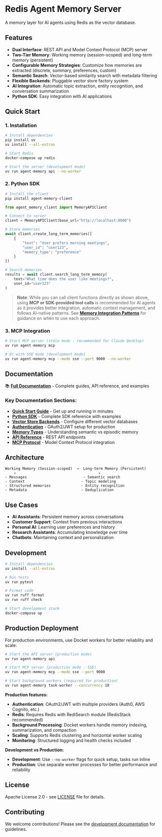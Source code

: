 # Redis Agent Memory Server

A memory layer for AI agents using Redis as the vector database.

## Features

- **Dual Interface**: REST API and Model Context Protocol (MCP) server
- **Two-Tier Memory**: Working memory (session-scoped) and long-term memory (persistent)
- **Configurable Memory Strategies**: Customize how memories are extracted (discrete, summary, preferences, custom)
- **Semantic Search**: Vector-based similarity search with metadata filtering
- **Flexible Backends**: Pluggable vector store factory system
- **AI Integration**: Automatic topic extraction, entity recognition, and conversation summarization
- **Python SDK**: Easy integration with AI applications

## Quick Start

### 1. Installation

```bash
# Install dependencies
pip install uv
uv install --all-extras

# Start Redis
docker-compose up redis

# Start the server (development mode)
uv run agent-memory api --no-worker
```

### 2. Python SDK

```bash
# Install the client
pip install agent-memory-client
```

```python
from agent_memory_client import MemoryAPIClient

# Connect to server
client = MemoryAPIClient(base_url="http://localhost:8000")

# Store memories
await client.create_long_term_memories([
    {
        "text": "User prefers morning meetings",
        "user_id": "user123",
        "memory_type": "preference"
    }
])

# Search memories
results = await client.search_long_term_memory(
    text="What time does the user like meetings?",
    user_id="user123"
)
```

> **Note**: While you can call client functions directly as shown above, using **MCP or SDK-provided tool calls** is recommended for AI agents as it provides better integration, automatic context management, and follows AI-native patterns. See **[Memory Integration Patterns](https://redis.github.io/agent-memory-server/memory-integration-patterns/)** for guidance on when to use each approach.

### 3. MCP Integration

```bash
# Start MCP server (stdio mode - recommended for Claude Desktop)
uv run agent-memory mcp

# Or with SSE mode (development mode)
uv run agent-memory mcp --mode sse --port 9000 --no-worker
```

## Documentation

📚 **[Full Documentation](https://redis.github.io/agent-memory-server/)** - Complete guides, API reference, and examples

### Key Documentation Sections:

- **[Quick Start Guide](https://redis.github.io/agent-memory-server/quick-start/)** - Get up and running in minutes
- **[Python SDK](https://redis.github.io/agent-memory-server/python-sdk/)** - Complete SDK reference with examples
- **[Vector Store Backends](https://redis.github.io/agent-memory-server/vector-store-backends/)** - Configure different vector databases
- **[Authentication](https://redis.github.io/agent-memory-server/authentication/)** - OAuth2/JWT setup for production
- **[Memory Types](https://redis.github.io/agent-memory-server/memory-types/)** - Understanding semantic vs episodic memory
- **[API Reference](https://redis.github.io/agent-memory-server/api/)** - REST API endpoints
- **[MCP Protocol](https://redis.github.io/agent-memory-server/mcp/)** - Model Context Protocol integration

## Architecture

```
Working Memory (Session-scoped)  →  Long-term Memory (Persistent)
    ↓                                      ↓
- Messages                          - Semantic search
- Context                          - Topic modeling
- Structured memories              - Entity recognition
- Metadata                         - Deduplication
```

## Use Cases

- **AI Assistants**: Persistent memory across conversations
- **Customer Support**: Context from previous interactions
- **Personal AI**: Learning user preferences and history
- **Research Assistants**: Accumulating knowledge over time
- **Chatbots**: Maintaining context and personalization

## Development

```bash
# Install dependencies
uv install --all-extras

# Run tests
uv run pytest

# Format code
uv run ruff format
uv run ruff check

# Start development stack
docker-compose up
```

## Production Deployment

For production environments, use Docket workers for better reliability and scale:

```bash
# Start the API server (production mode)
uv run agent-memory api

# Start MCP server (production mode - SSE)
uv run agent-memory mcp --mode sse --port 9000

# Start background workers (required for production)
uv run agent-memory task-worker --concurrency 10
```

**Production features:**
- **Authentication**: OAuth2/JWT with multiple providers (Auth0, AWS Cognito, etc.)
- **Redis**: Requires Redis with RediSearch module (RedisStack recommended)
- **Background Processing**: Docket workers handle memory indexing, summarization, and compaction
- **Scaling**: Supports Redis clustering and horizontal worker scaling
- **Monitoring**: Structured logging and health checks included

**Development vs Production:**
- **Development**: Use `--no-worker` flags for quick setup, tasks run inline
- **Production**: Use separate worker processes for better performance and reliability

## License

Apache License 2.0 - see [LICENSE](LICENSE) file for details.

## Contributing

We welcome contributions! Please see the [development documentation](docs/development.md) for guidelines.
